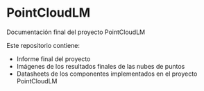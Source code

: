 # PointCloudLM
Documentación final del proyecto PointCloudLM

Este repositorio contiene:
* Informe final del proyecto
* Imágenes de los resultados finales de las nubes de puntos
* Datasheets de los componentes implementados en el proyecto PointCloudLM



